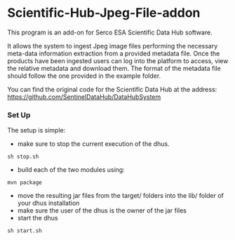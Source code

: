 # Scientific-Hub-Jpeg-File-addon

This program is an add-on for Serco ESA Scientific Data Hub software. 

It allows the system to ingest Jpeg image files performing the necessary meta-data information extraction from a provided metadata file.
Once the products have been ingested users can log into the platform to access, view the relative metadata and download them.
The format of the metadata file should follow the one provided in the example folder.

You can find the original code for the Scientific Data Hub at the address: https://github.com/SentinelDataHub/DataHubSystem


### Set Up ###

The setup is simple:

* make sure to stop the current execution of the dhus.
```
sh stop.sh
```

* build each of the two modules using:
```
mvn package
```
* move the resulting jar files from the target/ folders into the lib/ folder of your dhus installation
* make sure the user of the dhus is the owner of the jar files
* start the dhus
```
sh start.sh
```
